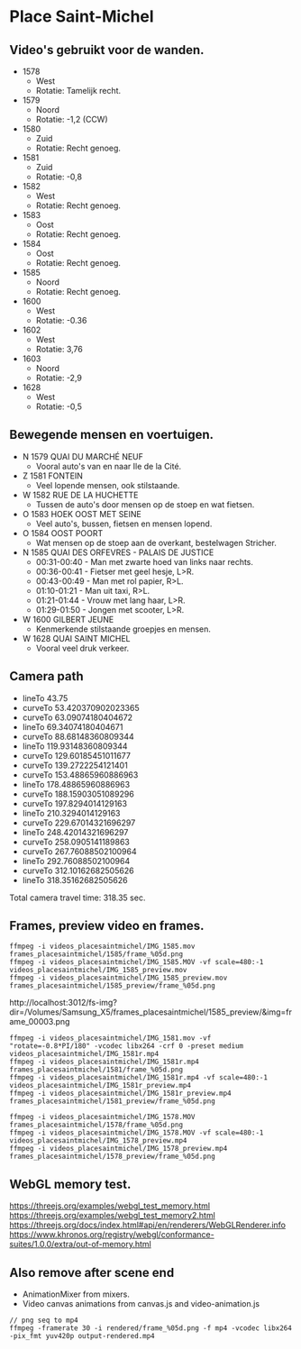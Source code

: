 # Place Saint-Michel

## Video's gebruikt voor de wanden.

* 1578 
  * West
  * Rotatie: Tamelijk recht.
* 1579 
  * Noord
  * Rotatie: -1,2 (CCW)
* 1580
  * Zuid
  * Rotatie: Recht genoeg.
* 1581
  * Zuid
  * Rotatie: -0,8
* 1582
  * West
  * Rotatie: Recht genoeg.
* 1583
  * Oost
  * Rotatie: Recht genoeg.
* 1584
  * Oost
  * Rotatie: Recht genoeg.
* 1585
  * Noord
  * Rotatie: Recht genoeg.
* 1600
  * West
  * Rotatie: -0.36
* 1602
  * West
  * Rotatie: 3,76
* 1603
  * Noord
  * Rotatie: -2,9
* 1628
  * West
  * Rotatie: -0,5

## Bewegende mensen en voertuigen.

* N 1579 QUAI DU MARCHÉ NEUF
  * Vooral auto's van en naar Ile de la Cité.
* Z 1581 FONTEIN
  * Veel lopende mensen, ook stilstaande.
* W 1582 RUE DE LA HUCHETTE
  * Tussen de auto's door mensen op de stoep en wat fietsen.
* O 1583 HOEK OOST MET SEINE
  * Veel auto's, bussen, fietsen en mensen lopend.
* O 1584 OOST POORT
  * Wat mensen op de stoep aan de overkant, bestelwagen Stricher.
* N 1585 QUAI DES ORFEVRES - PALAIS DE JUSTICE
  * 00:31-00:40 - Man met zwarte hoed van links naar rechts.
  * 00:36-00:41 - Fietser met geel hesje, L>R.
  * 00:43-00:49 - Man met rol papier, R>L.
  * 01:10-01:21 - Man uit taxi, R>L.
  * 01:21-01:44 - Vrouw met lang haar, L>R.
  * 01:29-01:50 - Jongen met scooter, L>R.
* W 1600 GILBERT JEUNE
  * Kenmerkende stilstaande groepjes en mensen.
* W 1628 QUAI SAINT MICHEL
  * Vooral veel druk verkeer.

## Camera path

* lineTo 43.75
* curveTo 53.420370902023365
* curveTo 63.09074180404672
* lineTo 69.34074180404671
* curveTo 88.68148360809344
* lineTo 119.93148360809344
* curveTo 129.60185451011677
* curveTo 139.2722254121401
* curveTo 153.48865960886963
* lineTo 178.48865960886963
* curveTo 188.15903051089296
* curveTo 197.8294014129163
* lineTo 210.3294014129163
* curveTo 229.67014321696297
* lineTo 248.42014321696297
* curveTo 258.0905141189863
* curveTo 267.76088502100964
* lineTo 292.76088502100964
* curveTo 312.10162682505626
* lineTo 318.35162682505626

Total camera travel time: 318.35 sec.

## Frames, preview video en frames.

```
ffmpeg -i videos_placesaintmichel/IMG_1585.mov frames_placesaintmichel/1585/frame_%05d.png
ffmpeg -i videos_placesaintmichel/IMG_1585.MOV -vf scale=480:-1 videos_placesaintmichel/IMG_1585_preview.mov
ffmpeg -i videos_placesaintmichel/IMG_1585_preview.mov frames_placesaintmichel/1585_preview/frame_%05d.png
```

http://localhost:3012/fs-img?dir=/Volumes/Samsung_X5/frames_placesaintmichel/1585_preview/&img=frame_00003.png

```
ffmpeg -i videos_placesaintmichel/IMG_1581.mov -vf "rotate=-0.8*PI/180" -vcodec libx264 -crf 0 -preset medium videos_placesaintmichel/IMG_1581r.mp4
ffmpeg -i videos_placesaintmichel/IMG_1581r.mp4 frames_placesaintmichel/1581/frame_%05d.png
ffmpeg -i videos_placesaintmichel/IMG_1581r.mp4 -vf scale=480:-1 videos_placesaintmichel/IMG_1581r_preview.mp4
ffmpeg -i videos_placesaintmichel/IMG_1581r_preview.mp4 frames_placesaintmichel/1581_preview/frame_%05d.png

ffmpeg -i videos_placesaintmichel/IMG_1578.MOV frames_placesaintmichel/1578/frame_%05d.png
ffmpeg -i videos_placesaintmichel/IMG_1578.MOV -vf scale=480:-1 videos_placesaintmichel/IMG_1578_preview.mp4
ffmpeg -i videos_placesaintmichel/IMG_1578_preview.mp4 frames_placesaintmichel/1578_preview/frame_%05d.png
```

## WebGL memory test.

https://threejs.org/examples/webgl_test_memory.html
https://threejs.org/examples/webgl_test_memory2.html
https://threejs.org/docs/index.html#api/en/renderers/WebGLRenderer.info
https://www.khronos.org/registry/webgl/conformance-suites/1.0.0/extra/out-of-memory.html

## Also remove after scene end

* AnimationMixer from mixers.
* Video canvas animations from canvas.js and video-animation.js

```
// png seq to mp4
ffmpeg -framerate 30 -i rendered/frame_%05d.png -f mp4 -vcodec libx264 -pix_fmt yuv420p output-rendered.mp4
```